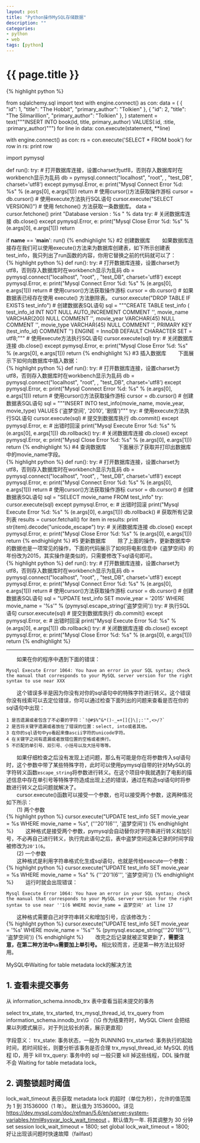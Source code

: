 ```yaml
---
layout: post
title: "Python操作MySQL存储数据"
description: ""
categories: 
- python
- web
tags: [python]
---
```

{{ page.title }}
================

{% highlight python %}

from sqlalchemy.sql import text
with engine.connect() as con:
    data = ( { "id": 1, "title": "The Hobbit", "primary_author": "Tolkien" },
             { "id": 2, "title": "The Silmarillion", "primary_author": "Tolkien" },
    )
    statement = text("""INSERT INTO book(id, title, primary_author) VALUES(:id, :title, :primary_author)""")
    for line in data:
        con.execute(statement, **line)


with engine.connect() as con:
    rs = con.execute('SELECT * FROM book')
    for row in rs:
        print row


import pymysql

def run():
    try:
        # 打开数据库连接，设置charset为utf8，否则存入数据库时在workbench显示为乱码
        db = pymysql.connect("localhost", "root", <password>, "test_DB", charset='utf8')
    except pymysql.Error, e:
        print("Mysql Connect Error %d: %s" % (e.args[0], e.args[1]))
        return
    # 使用cursor()方法获取操作游标
    cursor = db.cursor()
    # 使用execute方法执行SQL语句
    cursor.execute("SELECT VERSION()")
    # 使用 fetchone() 方法获取一条数据库。
    data = cursor.fetchone()
    print "Database version : %s " % data
    try:
        # 关闭数据库连接
        db.close()
    except pymysql.Error, e:
        print("Mysql Close Error %d: %s" % (e.args[0], e.args[1]))
        return

if __name__ == '__main__':
    run()
{% endhighlight %} 
#2 创建数据库
　　如果数据库连接存在我们可以使用execute()方法来为数据库创建表，如下所示创建表test_info，我只列出了run函数的内容，你用它替换之前的代码就可以了：   
{% highlight python %}
def run():
    try:
        # 打开数据库连接，设置charset为utf8，否则存入数据库时在workbench显示为乱码
        db = pymysql.connect("localhost", "root", <password>, "test_DB", charset='utf8')
    except pymysql.Error, e:
        print("Mysql Connect Error %d: %s" % (e.args[0], e.args[1]))
        return
    # 使用cursor()方法获取操作游标
    cursor = db.cursor()
    # 如果数据表已经存在使用 execute() 方法删除表。
    cursor.execute("DROP TABLE IF EXISTS test_info")
    # 创建数据表SQL语句
    sql = """CREATE TABLE test_info (
              test_info_id INT NOT NULL AUTO_INCREMENT COMMENT '',
              movie_name VARCHAR(200) NULL COMMENT '',
              movie_year VARCHAR(45) NULL COMMENT '',
              movie_type VARCHAR(45) NULL COMMENT '',
              PRIMARY KEY (test_info_id)  COMMENT '')
            ENGINE = InnoDB
            DEFAULT CHARACTER SET = utf8;"""
    # 使用execute方法执行SQL语句
    cursor.execute(sql)
    try:
        # 关闭数据库连接
        db.close()
    except pymysql.Error, e:
        print("Mysql Close Error %d: %s" % (e.args[0], e.args[1]))
        return
{% endhighlight %} 
#3 插入数据库
　　下面展示下如何向数据库中插入数据：  
{% highlight python %}
def run():
    try:
        # 打开数据库连接，设置charset为utf8，否则存入数据库时在workbench显示为乱码
        db = pymysql.connect("localhost", "root", <password>, "test_DB", charset='utf8')
    except pymysql.Error, e:
        print("Mysql Connect Error %d: %s" % (e.args[0], e.args[1]))
        return
    # 使用cursor()方法获取操作游标
    cursor = db.cursor()
    # 创建数据表SQL语句
    sql = """INSERT INTO test_info(movie_name,
         movie_year, movie_type)
         VALUES ('盗梦空间', '2010', '剧情')"""
    try:
        # 使用execute方法执行SQL语句
        cursor.execute(sql)
        # 提交到数据库执行
        db.commit()
    except pymysql.Error, e:
        # 出错时回滚
        print("Mysql Execute Error %d: %s" % (e.args[0], e.args[1]))
        db.rollback()
    try:
        # 关闭数据库连接
        db.close()
    except pymysql.Error, e:
        print("Mysql Close Error %d: %s" % (e.args[0], e.args[1]))
        return
{% endhighlight %}
#4 查询数据库
　　下面展示了获取并打印出数据库中的movie_name字段。   
{% highlight python %}
def run():
    try:
        # 打开数据库连接，设置charset为utf8，否则存入数据库时在workbench显示为乱码
        db = pymysql.connect("localhost", "root", <password>, "test_DB", charset='utf8')
    except pymysql.Error, e:
        print("Mysql Connect Error %d: %s" % (e.args[0], e.args[1]))
        return
    # 使用cursor()方法获取操作游标
    cursor = db.cursor()
    # 创建数据表SQL语句
    sql = "SELECT movie_name FROM test_info"
    try:
        cursor.execute(sql)
    except pymysql.Error, e:
        # 出错时回滚
        print("Mysql Execute Error %d: %s" % (e.args[0], e.args[1]))
        db.rollback()
    # 获取所有记录列表
    results = cursor.fetchall()
    for item in results:
        print str(item).decode("unicode_escape")
    try:
        # 关闭数据库连接
        db.close()
    except pymysql.Error, e:
        print("Mysql Close Error %d: %s" % (e.args[0], e.args[1]))
        return
{% endhighlight %}
#5 更新数据库
　　除了上面的操作，更新数据库中的数据也是一项常见的操作，下面的代码展示了如何将电影信息中《盗梦空间》的年份改为2015，其实操作是类似的，只需要修改下sql语句即可。  
{% highlight python %}
def run():
    try:
        # 打开数据库连接，设置charset为utf8，否则存入数据库时在workbench显示为乱码
        db = pymysql.connect("localhost", "root", <password>, "test_DB", charset='utf8')
    except pymysql.Error, e:
        print("Mysql Connect Error %d: %s" % (e.args[0], e.args[1]))
        return
    # 使用cursor()方法获取操作游标
    cursor = db.cursor()
    # 创建数据表SQL语句
    sql = "UPDATE test_info SET movie_year = '2015' WHERE movie_name = '%s'" % (pymysql.escape_string('盗梦空间'))
    try:
        # 执行SQL语句
        cursor.execute(sql)
        # 提交到数据库执行
        db.commit()
    except pymysql.Error, e:
        # 出错时回滚
        print("Mysql Execute Error %d: %s" % (e.args[0], e.args[1]))
        db.rollback()
    try:
        # 关闭数据库连接
        db.close()
    except pymysql.Error, e:
        print("Mysql Close Error %d: %s" % (e.args[0], e.args[1]))
        return
{% endhighlight %}

----------

　　如果在你的程序中遇到下面的错误：  

	Mysql Execute Error 1064: You have an error in your SQL syntax; check the manual that corresponds to your MySQL server version for the right syntax to use near XXX
　　这个错误多半是因为你没有对你的sql语句中的特殊字符进行转义。这个错误你没有线索可以去定位错误，你可以通过检查下面列出的问题来查看是否在你的sql语句中出现：  

	1 是否遗漏或者包含了不必要的字符：`!@#$%^&*()-_=+[]{}\|;:'",<>/?`  
	2 是否将关键字遗漏或者放在了错误的位置：select, into或者其他。  
	3 在你的sql语句中yo看起来像ascii字符的unicode字符。  
	4 在关键字之间有遗漏或者放错位置的空格或者换行。  
	5 不匹配的单引号、双引号、小括号以及大括号等等。  
　　如果仔细检查之后没有发现上述问题，那么有可能是你在将参数传入sql语句时，这个参数中带了某些特殊字符，此时可以使用pymysql自带的针对MySQL的字符转义函数`escape_string`将参数进行转义。在这个项目中我就遇到了电影的描述信息中存在单引号等特殊字符造成出现上述的错误，通过在构造sql语句时将参数进行转义之后问题就解决了。    
　　cursor.execute()函数可以接受一个参数，也可以接受两个参数，这两种情况如下所示：  
　　(1) 两个参数    
{% highlight python %}
cursor.execute("UPDATE test_info SET movie_year = %s WHERE movie_name = %s", ('''20'1(6''', '盗梦空间'))
{% endhighlight %}
　　这种格式是接受两个参数，pymysql会自动替你对字符串进行转义和加引号，不必再自己进行转义，执行完此语句之后，表中盗梦空间这条记录的时间字段被修改为`20'1(6`。    
　　(2) 一个参数  
　　这种格式是利用字符串格式化生成sql语句，也就是传给execute一个参数：   
{% highlight python %}
cursor.execute("UPDATE test_info SET movie_year = %s WHERE movie_name = %s" % ('''20'1(6''', '盗梦空间'))
{% endhighlight %}
　　运行时就会出现错误：   

	Mysql Execute Error 1064: You have an error in your SQL syntax; check the manual that corresponds to your MySQL server version for the right syntax to use near ''1(6 WHERE movie_name = 盗梦空间' at line 17
　　这种格式需要自己对字符串转义和增加引号，应该修改为：  
{% highlight python %}
cursor.execute("UPDATE test_info SET movie_year = '%s' WHERE movie_name = '%s'" % (pymysql.escape_string('''20'1(6'''), '盗梦空间'))
{% endhighlight %}
　　改完之后记录就被正常更新了，**需要注意，在第二种方法中`%s`需要加上单引号。** 相比较而言，还是第一种方法比较好用。  


MySQL中Waiting for table metadata lock的解决方法
## 1. 查看未提交事务
从 information_schema.innodb_trx 表中查看当前未提交的事务

select trx_state, trx_started, trx_mysql_thread_id, trx_query from information_schema.innodb_trx\G
（\G 作为结束符时，MySQL Client 会把结果以列模式展示，对于列比较长的表，展示更直观）

字段意义：
trx_state: 事务状态，一般为 RUNNING
trx_started: 事务执行的起始时间，若时间较长，则要分析该事务是否合理
trx_mysql_thread_id: MySQL 的线程 ID，用于 kill
trx_query: 事务中的 sql
一般只要 kill 掉这些线程，DDL 操作就不会 Waiting for table metadata lock。

## 2. 调整锁超时阈值
lock_wait_timeout 表示获取 metadata lock 的超时（单位为秒），允许的值范围为 1 到 31536000（1 年）。 默认值为 31536000。详见 https://dev.mysql.com/doc/refman/5.6/en/server-system-variables.html#sysvar_lock_wait_timeout 。默认值为一年.
将其调整为 30 分钟
set session lock_wait_timeout = 1800;
set global lock_wait_timeout = 1800;
好让出现该问题时快速故障（failfast）

